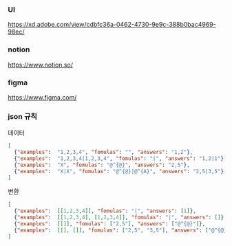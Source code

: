 ### UI
https://xd.adobe.com/view/cdbfc36a-0462-4730-9e9c-388b0bac4969-98ec/
### notion
https://www.notion.so/
### figma
https://www.figma.com/
### json 규칙
데이터
```json
[
  {"examples":  "1,2,3,4", "fomulas": "", "answers": "1,2"},
  {"examples":  "1,2,3,4|1,2,3,4", "fomulas": "|", "answers": "1,2|1"},
  {"examples":  "X", "fomulas": "@^{@}", "answers": "2,5"},
  {"examples":  "X|X", "fomulas": "@^{@}|@^{A}", "answers": "2,5|3,5"}
]
```
변환
```json
[
  {"examples":  [[1,2,3,4]], "fomulas": "|", "answers": [1]},
  {"examples":  [[1,2,3,4], [1,2,3,4]], "fomulas": "|", "answers": []},
  {"examples":  [[]], "fomulas": ["2,5"], "answers": ["@^{@}"]},
  {"examples":  [[], []], "fomulas": ["2,5", "3,5"], "answers": ["@^{@}", "@^{A}"]}
]
```
